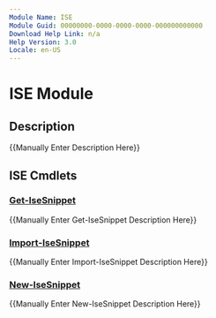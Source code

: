 ```yaml
---
Module Name: ISE
Module Guid: 00000000-0000-0000-0000-000000000000
Download Help Link: n/a
Help Version: 3.0
Locale: en-US
---
```


# ISE Module
## Description
{{Manually Enter Description Here}}

## ISE Cmdlets
### [Get-IseSnippet](Get-IseSnippet.md)
{{Manually Enter Get-IseSnippet Description Here}}

### [Import-IseSnippet](Import-IseSnippet.md)
{{Manually Enter Import-IseSnippet Description Here}}

### [New-IseSnippet](New-IseSnippet.md)
{{Manually Enter New-IseSnippet Description Here}}

